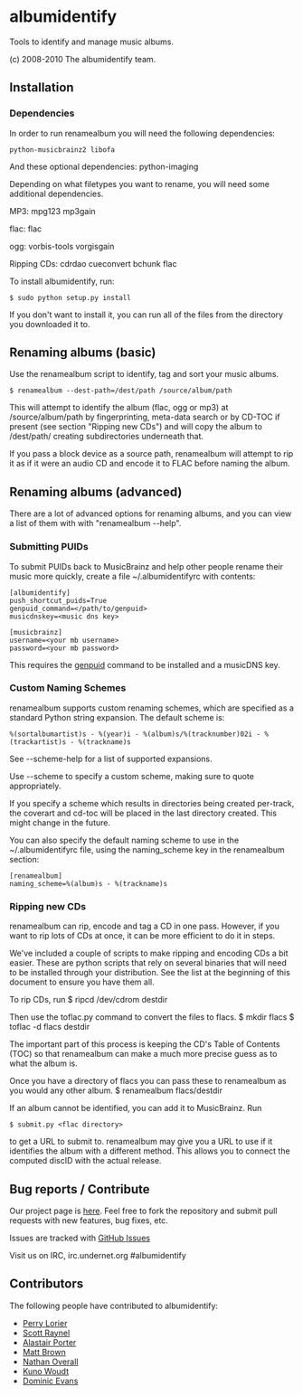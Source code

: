 # albumidentify #

Tools to identify and manage music albums.

(c) 2008-2010 The albumidentify team.

## Installation ##

### Dependencies ###
In order to run renamealbum you will need the following dependencies:

    python-musicbrainz2 libofa

And these optional dependencies:
    python-imaging

Depending on what filetypes you want to rename, you will need some additional
dependencies.

MP3:
    mpg123 mp3gain

flac:
    flac

ogg:
    vorbis-tools vorgisgain

Ripping CDs:
    cdrdao cueconvert bchunk flac

To install albumidentify, run:

    $ sudo python setup.py install

If you don't want to install it, you can run all of the files from the
directory you downloaded it to.

## Renaming albums (basic) ##

Use the renamealbum script to identify, tag and sort your music albums.

    $ renamealbum --dest-path=/dest/path /source/album/path

This will attempt to identify the album (flac, ogg or mp3) at
/source/album/path by fingerprinting, meta-data search or by CD-TOC if present
(see section "Ripping new CDs") and will copy the album to /dest/path/
creating subdirectories underneath that.

If you pass a block device as a source path, renamealbum will attempt to rip it as
if it were an audio CD and encode it to FLAC before naming the album.

## Renaming albums (advanced) ##

There are a lot of advanced options for renaming albums, and you can view a list
of them with with "renamealbum --help".

### Submitting PUIDs ###

To submit PUIDs back to MusicBrainz and help other people rename their music
more quickly, create a file ~/.albumidentifyrc with contents:

    [albumidentify]
    push_shortcut_puids=True
    genpuid_command=</path/to/genpuid>
    musicdnskey=<music dns key>

    [musicbrainz]
    username=<your mb username>
    password=<your mb password>

This requires the [genpuid](http://ftp.musicbrainz.org/pub/musicbrainz/genpuid/)
command to be installed and a musicDNS key.

### Custom Naming Schemes ###

renamealbum supports custom renaming schemes, which are specified as a standard 
Python string expansion. The default scheme is:

	%(sortalbumartist)s - %(year)i - %(album)s/%(tracknumber)02i - %(trackartist)s - %(trackname)s

See --scheme-help for a list of supported expansions.

Use --scheme to specify a custom scheme, making sure to quote appropriately.

If you specify a scheme which results in directories being created per-track,
the coverart and cd-toc will be placed in the last directory created. This
might change in the future. 

You can also specify the default naming scheme to use in the ~/.albumidentifyrc
file, using the naming_scheme key in the renamealbum section:

    [renamealbum]
    naming_scheme=%(album)s - %(trackname)s

### Ripping new CDs ###

renamealbum can rip, encode and tag a CD in one pass. However, if you want to rip
lots of CDs at once, it can be more efficient to do it in steps.

We've included a couple of scripts to make ripping and encoding CDs a bit
easier. These are python scripts that rely on several binaries that will need to
be installed through your distribution. See the list at the beginning of
this document to ensure you have them all.

To rip CDs, run
    $ ripcd /dev/cdrom destdir

Then use the toflac.py command to convert the files to flacs.
    $ mkdir flacs
    $ toflac -d flacs destdir

The important part of this process is keeping the CD's
Table of Contents (TOC) so that renamealbum can make a much more precise guess
as to what the album is.

Once you have a directory of flacs you can pass these to renamealbum as you
would any other album.
    $ renamealbum flacs/destdir

If an album cannot be identified, you can add it to MusicBrainz. Run

    $ submit.py <flac directory>

to get a URL to submit to. renamealbum may give you a URL to use if it
identifies the album with a different method. This allows you to connect the
computed discID with the actual release.

## Bug reports / Contribute ##

Our project page is [here](http://github.com/scottr/albumidentify). Feel free to
fork the repository and submit pull requests with new features, bug fixes, etc.

Issues are tracked with [GitHub Issues](http://github.com/scottr/albumidentify/issues)

Visit us on IRC, irc.undernet.org #albumidentify

## Contributors ##

The following people have contributed to albumidentify:

*  [Perry Lorier](https://github.com/isomer) 
*  [Scott Raynel](https://github.com/scottr)
*  [Alastair Porter](https://github.com/alastair)
*  [Matt Brown](https://github.com/mattbnz)
*  [Nathan Overall](https://github.com/shweppsie)
*  [Kuno Woudt](https://github.com/warpr)
*  [Dominic Evans](https://github.com/oldmanuk)
